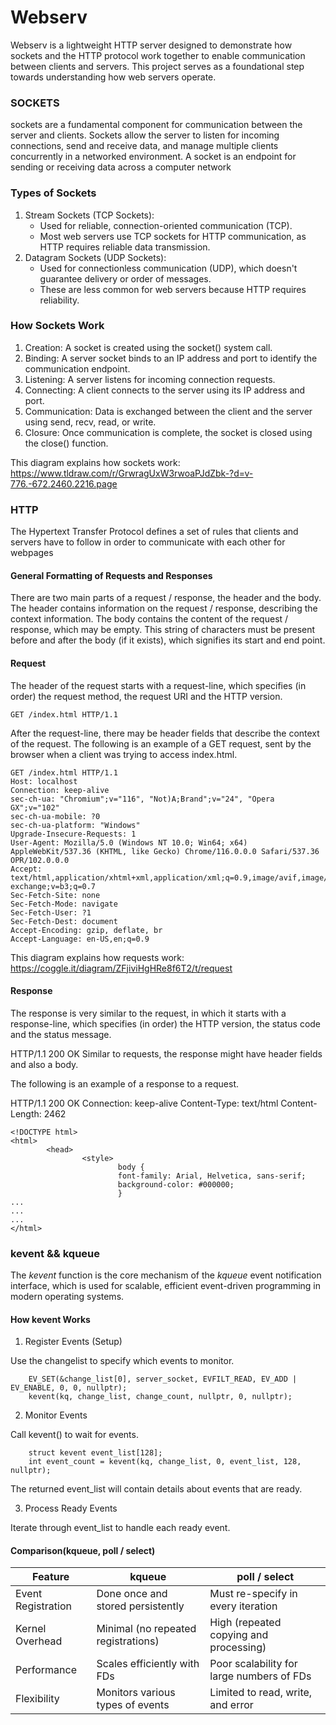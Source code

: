 # Webserv

Webserv is a lightweight HTTP server designed to demonstrate how sockets and the HTTP protocol work together to enable communication between clients and servers. This project serves as a foundational step towards understanding how web servers operate.


### SOCKETS
sockets are a fundamental component for communication between the server and clients. Sockets allow the server to listen for incoming connections, send and receive data, and manage multiple clients concurrently in a networked environment. A socket is an endpoint for sending or receiving data across a computer network

### Types of Sockets
1. Stream Sockets (TCP Sockets):
    - Used for reliable, connection-oriented communication (TCP).
    - Most web servers use TCP sockets for HTTP communication, as HTTP requires reliable data transmission.
2. Datagram Sockets (UDP Sockets):
    - Used for connectionless communication (UDP), which doesn't guarantee delivery or order of messages.
    - These are less common for web servers because HTTP requires reliability.

### How Sockets Work
1. Creation: A socket is created using the socket() system call.
2. Binding: A server socket binds to an IP address and port to identify the communication endpoint.
3. Listening: A server listens for incoming connection requests.
4. Connecting: A client connects to the server using its IP address and port.
5. Communication: Data is exchanged between the client and the server using send, recv, read, or write.
6. Closure: Once communication is complete, the socket is closed using the close() function.

This diagram explains how sockets work:
https://www.tldraw.com/r/GrwragUxW3rwoaPJdZbk-?d=v-776.-672.2460.2216.page

### HTTP
The Hypertext Transfer Protocol defines a set of rules that clients and servers have to follow in order to communicate with each other for webpages

#### General Formatting of Requests and Responses
There are two main parts of a request / response, the header and the body.
The header contains information on the request / response, describing the context information.
The body contains the content of the request / response, which may be empty.
This string of characters must be present before and after the body (if it exists), which signifies its start and end point.

#### Request
The header of the request starts with a request-line, which specifies (in order) the request method, the request URI and the HTTP version.

``GET /index.html HTTP/1.1``

After the request-line, there may be header fields that describe the context of the request.
The following is an example of a GET request, sent by the browser when a client was trying to access index.html.

```
GET /index.html HTTP/1.1
Host: localhost
Connection: keep-alive
sec-ch-ua: "Chromium";v="116", "Not)A;Brand";v="24", "Opera GX";v="102"
sec-ch-ua-mobile: ?0
sec-ch-ua-platform: "Windows"
Upgrade-Insecure-Requests: 1
User-Agent: Mozilla/5.0 (Windows NT 10.0; Win64; x64) AppleWebKit/537.36 (KHTML, like Gecko) Chrome/116.0.0.0 Safari/537.36 OPR/102.0.0.0
Accept: text/html,application/xhtml+xml,application/xml;q=0.9,image/avif,image/webp,image/apng,*/*;q=0.8,application/signed-exchange;v=b3;q=0.7
Sec-Fetch-Site: none
Sec-Fetch-Mode: navigate
Sec-Fetch-User: ?1
Sec-Fetch-Dest: document
Accept-Encoding: gzip, deflate, br
Accept-Language: en-US,en;q=0.9
```

This diagram explains how requests work: https://coggle.it/diagram/ZFjiviHgHRe8f6T2/t/request

#### Response
The response is very similar to the request, in which it starts with a response-line, which specifies (in order) the HTTP version, the status code and the status message.

HTTP/1.1 200 OK
Similar to requests, the response might have header fields and also a body.

The following is an example of a response to a request.

HTTP/1.1 200 OK
Connection: keep-alive
Content-Type: text/html
Content-Length: 2462

```
<!DOCTYPE html>
<html>
        <head>
                <style>
                        body {
                        font-family: Arial, Helvetica, sans-serif;
                        background-color: #000000;
                        }
...
...
...
</html>
```


### kevent && kqueue
The *kevent* function is the core mechanism of the *kqueue* event notification interface, which is used for scalable, efficient event-driven programming in modern operating systems.

#### How kevent Works
1. Register Events (Setup)

Use the changelist to specify which events to monitor.
```
    EV_SET(&change_list[0], server_socket, EVFILT_READ, EV_ADD | EV_ENABLE, 0, 0, nullptr);
    kevent(kq, change_list, change_count, nullptr, 0, nullptr);
```

2. Monitor Events

Call kevent() to wait for events.
```
    struct kevent event_list[128];
    int event_count = kevent(kq, change_list, 0, event_list, 128, nullptr);
```
The returned event_list will contain details about events that are ready.

3. Process Ready Events

Iterate through event_list to handle each ready event.

#### Comparison(kqueue, poll / select)

|            Feature           |            kqueue            |           poll / select           |
|------------------------------|------------------------------|-----------------------------------|
| Event Registration           | Done once and stored persistently  | Must re-specify in every iteration  |
| Kernel Overhead              | Minimal (no repeated registrations) | High (repeated copying and processing) |
| Performance                  | Scales efficiently with FDs  | Poor scalability for large numbers of FDs  |
| Flexibility	               | Monitors various types of events  | Limited to read, write, and error  |
